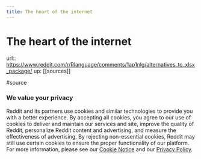 ```yaml
---
title: The heart of the internet
---
```


# The heart of the internet

url:: https://www.reddit.com/r/Rlanguage/comments/1ap1nlg/alternatives_to_xlsx_package/
up: [[sources]]

#source

### We value your privacy

Reddit and its partners use cookies and similar technologies to provide you with a better experience. By accepting all cookies, you agree to our use of cookies to deliver and maintain our services and site, improve the quality of Reddit, personalize Reddit content and advertising, and measure the effectiveness of advertising. By rejecting non-essential cookies, Reddit may still use certain cookies to ensure the proper functionality of our platform. For more information, please see our [Cookie Notice](https://reddit.com/en-us/policies/cookies) and our [Privacy Policy](https://reddit.com/en-us/policies/privacy-policy).
